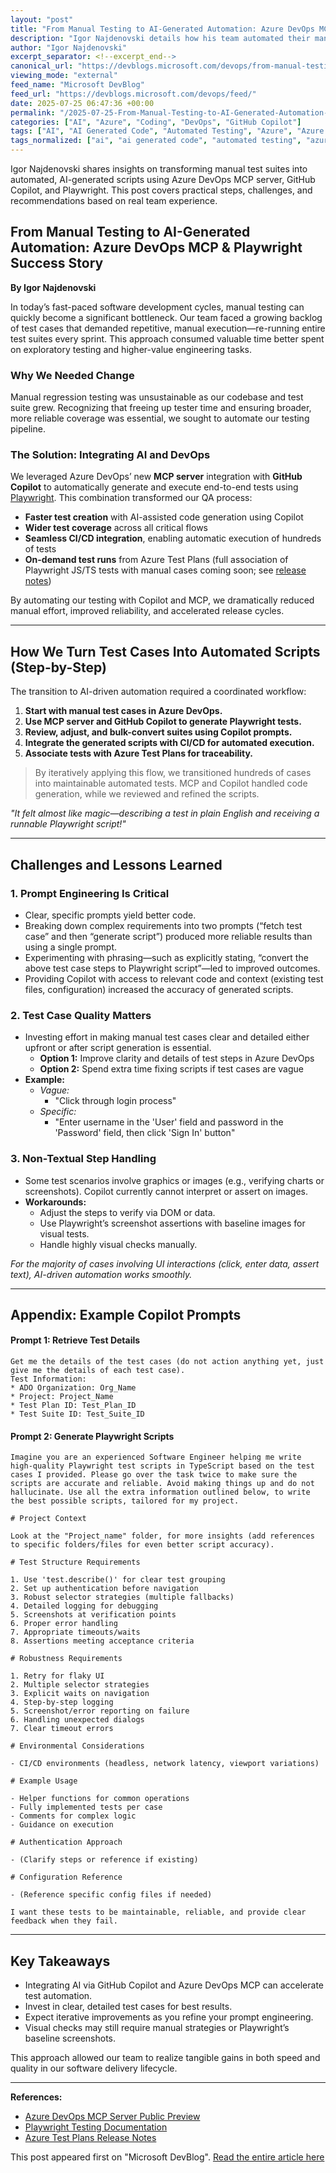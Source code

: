 ```yaml
---
layout: "post"
title: "From Manual Testing to AI-Generated Automation: Azure DevOps MCP & Playwright with GitHub Copilot"
description: "Igor Najdenovski details how his team automated their manual test backlog by integrating Azure DevOps MCP server with GitHub Copilot and Playwright. The article explores their step-by-step methodology, prompt engineering lessons, challenges faced, and provides actionable prompts for automation success in a CI/CD pipeline."
author: "Igor Najdenovski"
excerpt_separator: <!--excerpt_end-->
canonical_url: "https://devblogs.microsoft.com/devops/from-manual-testing-to-ai-generated-automation-our-azure-devops-mcp-playwright-success-story/"
viewing_mode: "external"
feed_name: "Microsoft DevBlog"
feed_url: "https://devblogs.microsoft.com/devops/feed/"
date: 2025-07-25 06:47:36 +00:00
permalink: "/2025-07-25-From-Manual-Testing-to-AI-Generated-Automation-Azure-DevOps-MCP-and-Playwright-with-GitHub-Copilot.html"
categories: ["AI", "Azure", "Coding", "DevOps", "GitHub Copilot"]
tags: ["AI", "AI Generated Code", "Automated Testing", "Azure", "Azure DevOps", "CI/CD", "Coding", "DevOps", "End To End Testing", "GitHub Copilot", "MCP Server", "News", "Playwright", "Prompt Engineering", "Software Quality", "Test", "Test Automation", "Test Pipelines", "Test Scripts", "TypeScript"]
tags_normalized: ["ai", "ai generated code", "automated testing", "azure", "azure devops", "cislashcd", "coding", "devops", "end to end testing", "github copilot", "mcp server", "news", "playwright", "prompt engineering", "software quality", "test", "test automation", "test pipelines", "test scripts", "typescript"]
---
```


Igor Najdenovski shares insights on transforming manual test suites into automated, AI-generated scripts using Azure DevOps MCP server, GitHub Copilot, and Playwright. This post covers practical steps, challenges, and recommendations based on real team experience.<!--excerpt_end-->

## From Manual Testing to AI-Generated Automation: Azure DevOps MCP & Playwright Success Story

**By Igor Najdenovski**

In today’s fast-paced software development cycles, manual testing can quickly become a significant bottleneck. Our team faced a growing backlog of test cases that demanded repetitive, manual execution—re-running entire test suites every sprint. This approach consumed valuable time better spent on exploratory testing and higher-value engineering tasks.

### Why We Needed Change

Manual regression testing was unsustainable as our codebase and test suite grew. Recognizing that freeing up tester time and ensuring broader, more reliable coverage was essential, we sought to automate our testing pipeline.

### The Solution: Integrating AI and DevOps

We leveraged Azure DevOps’ new **MCP server** integration with **GitHub Copilot** to automatically generate and execute end-to-end tests using [Playwright](https://playwright.dev/). This combination transformed our QA process:

- **Faster test creation** with AI-assisted code generation using Copilot
- **Wider test coverage** across all critical flows
- **Seamless CI/CD integration**, enabling automatic execution of hundreds of tests
- **On-demand test runs** from Azure Test Plans (full association of Playwright JS/TS tests with manual cases coming soon; see [release notes](https://learn.microsoft.com/en-us/azure/devops/release-notes/2025/testplans/sprint-258-update))

By automating our testing with Copilot and MCP, we dramatically reduced manual effort, improved reliability, and accelerated release cycles.

---

## How We Turn Test Cases Into Automated Scripts (Step-by-Step)

The transition to AI-driven automation required a coordinated workflow:

1. **Start with manual test cases in Azure DevOps.**
2. **Use MCP server and GitHub Copilot to generate Playwright tests.**
3. **Review, adjust, and bulk-convert suites using Copilot prompts.**
4. **Integrate the generated scripts with CI/CD for automated execution.**
5. **Associate tests with Azure Test Plans for traceability.**

> By iteratively applying this flow, we transitioned hundreds of cases into maintainable automated tests. MCP and Copilot handled code generation, while we reviewed and refined the scripts.

_"It felt almost like magic—describing a test in plain English and receiving a runnable Playwright script!"_

---

## Challenges and Lessons Learned

### 1. Prompt Engineering Is Critical

- Clear, specific prompts yield better code.
- Breaking down complex requirements into two prompts (“fetch test case” and then “generate script”) produced more reliable results than using a single prompt.
- Experimenting with phrasing—such as explicitly stating, “convert the above test case steps to Playwright script”—led to improved outcomes.
- Providing Copilot with access to relevant code and context (existing test files, configuration) increased the accuracy of generated scripts.

### 2. Test Case Quality Matters

- Investing effort in making manual test cases clear and detailed either upfront or after script generation is essential.
  - **Option 1:** Improve clarity and details of test steps in Azure DevOps
  - **Option 2:** Spend extra time fixing scripts if test cases are vague
- **Example:**
  - _Vague:_
    - "Click through login process"
  - _Specific:_
    - "Enter username in the 'User' field and password in the 'Password' field, then click 'Sign In' button"

### 3. Non-Textual Step Handling

- Some test scenarios involve graphics or images (e.g., verifying charts or screenshots). Copilot currently cannot interpret or assert on images.
- **Workarounds:**
  - Adjust the steps to verify via DOM or data.
  - Use Playwright’s screenshot assertions with baseline images for visual tests.
  - Handle highly visual checks manually.

_For the majority of cases involving UI interactions (click, enter data, assert text), AI-driven automation works smoothly._

---

## Appendix: Example Copilot Prompts

#### **Prompt 1: Retrieve Test Details**

```plaintext
Get me the details of the test cases (do not action anything yet, just give me the details of each test case).
Test Information:
* ADO Organization: Org_Name
* Project: Project_Name
* Test Plan ID: Test_Plan_ID
* Test Suite ID: Test_Suite_ID
```

#### **Prompt 2: Generate Playwright Scripts**

```plaintext
Imagine you are an experienced Software Engineer helping me write high-quality Playwright test scripts in TypeScript based on the test cases I provided. Please go over the task twice to make sure the scripts are accurate and reliable. Avoid making things up and do not hallucinate. Use all the extra information outlined below, to write the best possible scripts, tailored for my project.

# Project Context

Look at the "Project_name" folder, for more insights (add references to specific folders/files for even better script accuracy).

# Test Structure Requirements

1. Use 'test.describe()' for clear test grouping
2. Set up authentication before navigation
3. Robust selector strategies (multiple fallbacks)
4. Detailed logging for debugging
5. Screenshots at verification points
6. Proper error handling
7. Appropriate timeouts/waits
8. Assertions meeting acceptance criteria

# Robustness Requirements

1. Retry for flaky UI
2. Multiple selector strategies
3. Explicit waits on navigation
4. Step-by-step logging
5. Screenshot/error reporting on failure
6. Handling unexpected dialogs
7. Clear timeout errors

# Environmental Considerations

- CI/CD environments (headless, network latency, viewport variations)

# Example Usage

- Helper functions for common operations
- Fully implemented tests per case
- Comments for complex logic
- Guidance on execution

# Authentication Approach

- (Clarify steps or reference if existing)

# Configuration Reference

- (Reference specific config files if needed)

I want these tests to be maintainable, reliable, and provide clear feedback when they fail.
```

---

## Key Takeaways

- Integrating AI via GitHub Copilot and Azure DevOps MCP can accelerate test automation.
- Invest in clear, detailed test cases for best results.
- Expect iterative improvements as you refine your prompt engineering.
- Visual checks may still require manual strategies or Playwright’s baseline screenshots.

This approach allowed our team to realize tangible gains in both speed and quality in our software delivery lifecycle.

---

**References:**

- [Azure DevOps MCP Server Public Preview](https://devblogs.microsoft.com/devops/azure-devops-mcp-server-public-preview/)
- [Playwright Testing Documentation](https://learn.microsoft.com/en-us/azure/playwright-testing/quickstart-automate-end-to-end-testing)
- [Azure Test Plans Release Notes](https://learn.microsoft.com/en-us/azure/devops/release-notes/2025/testplans/sprint-258-update)

This post appeared first on "Microsoft DevBlog". [Read the entire article here](https://devblogs.microsoft.com/devops/from-manual-testing-to-ai-generated-automation-our-azure-devops-mcp-playwright-success-story/)
